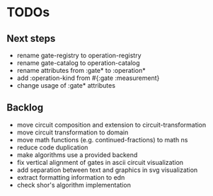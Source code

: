 # TODOs

## Next steps
* rename gate-registry to operation-registry
* rename gate-catalog to operation-catalog
* rename attributes from :gate* to :operation*
* add :operation-kind from #{:gate :measurement}
* change usage of :gate* attributes

## Backlog
* move circuit composition and extension to circuit-transformation
* move circuit transformation to domain
* move math functions (e.g. continued-fractions) to math ns
* reduce code duplication
* make algorithms use a provided backend
* fix vertical alignment of gates in ascii circuit visualization
* add separation between text and graphics in svg visualization
* extract formatting information to edn
* check shor's algorithm implementation
